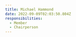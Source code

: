 ```yaml
---
title: Michael Hammond
date: 2022-09-09T02:03:50.804Z
responsibilities:
  - Member
  - Chairperson
---
```


